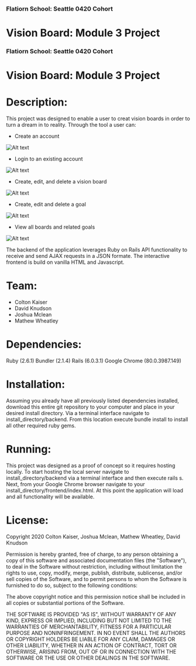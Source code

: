 ### Flatiorn School: Seattle 0420 Cohort
# Vision Board: Module 3 Project

### Flatiorn School: Seattle 0420 Cohort
# Vision Board: Module 3 Project

# Description: 
This project was designed to enable a user to creat vision boards in order to turn a dream in to reality. Through the tool a user can:

* Create an account

![Alt text](https://github.com/mathewpwheatley/module-3-project-vision-board/raw/master/ReadmeImg/Signup.png)

* Login to an existing account

![Alt text](https://github.com/mathewpwheatley/module-3-project-vision-board/raw/master/ReadmeImg/Login.png)

* Create, edit, and delete a vision board

![Alt text](https://github.com/mathewpwheatley/module-3-project-vision-board/raw/master/ReadmeImg/NewBoard.png)

* Create, edit and delete a goal

![Alt text](https://github.com/mathewpwheatley/module-3-project-vision-board/raw/master/ReadmeImg/NewGoal.png)

* View all boards and related goals

![Alt text](https://github.com/mathewpwheatley/module-3-project-vision-board/raw/master/ReadmeImg/BoardWithGoals.png)


The backend of the application leverages Ruby on Rails API functionality to receive and send AJAX requests in a JSON formate. The interactive frontend is build on vanilla HTML and Javascript.

# Team:
* Colton Kaiser
* David Knudson
* Joshua Mclean
* Mathew Wheatley

# Dependencies:
Ruby (2.6.1)
Bundler (2.1.4)
Rails (6.0.3.1)
Google Chrome (80.0.3987.149)

# Installation:
Assuming you already have all previously listed dependencies installed, download this entire git repository to your computer and place in your desired install directory. Via a terminal interface navigate to install_directory/backend. From this location execute bundle install to install all other required ruby gems.

# Running:
This project was designed as a proof of concept so it requires hosting locally. To start hosting the local server navigate to install_directory/backend via a terminal interface and then execute rails s. Next, from your Google Chrome browser navigate to your install_directory/frontend/index.html. At this point the application will load and all functionality will be available.

# License:


Copyright 2020 Colton Kaiser, Joshua Mclean, Mathew Wheatley, David Knudson

Permission is hereby granted, free of charge, to any person obtaining a copy of this software and associated documentation files (the "Software"), to deal in the Software without restriction, including without limitation the rights to use, copy, modify, merge, publish, distribute, sublicense, and/or sell copies of the Software, and to permit persons to whom the Software is furnished to do so, subject to the following conditions:

The above copyright notice and this permission notice shall be included in all copies or substantial portions of the Software.

THE SOFTWARE IS PROVIDED "AS IS", WITHOUT WARRANTY OF ANY KIND, EXPRESS OR IMPLIED, INCLUDING BUT NOT LIMITED TO THE WARRANTIES OF MERCHANTABILITY, FITNESS FOR A PARTICULAR PURPOSE AND NONINFRINGEMENT. IN NO EVENT SHALL THE AUTHORS OR COPYRIGHT HOLDERS BE LIABLE FOR ANY CLAIM, DAMAGES OR OTHER LIABILITY, WHETHER IN AN ACTION OF CONTRACT, TORT OR OTHERWISE, ARISING FROM, OUT OF OR IN CONNECTION WITH THE SOFTWARE OR THE USE OR OTHER DEALINGS IN THE SOFTWARE.